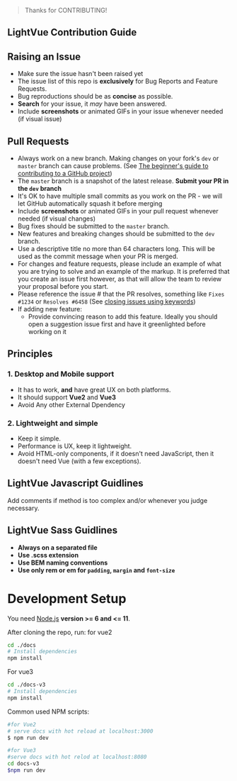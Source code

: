 
> Thanks for CONTRIBUTING!
## LightVue Contribution Guide

## Raising an Issue
* Make sure the issue hasn't been raised yet
* The issue list of this repo is **exclusively** for Bug Reports and Feature Requests.
* Bug reproductions should be as **concise** as possible.
* **Search** for your issue, it _may_ have been answered.
* Include **screenshots** or animated GIFs in your issue whenever needed (if visual issue)

## Pull Requests
* Always work on a new branch. Making changes on your fork's `dev` or `master` branch can cause problems. (See [The beginner's guide to contributing to a GitHub project](https://akrabat.com/the-beginners-guide-to-contributing-to-a-github-project/))
* The ``master`` branch is a snapshot of the latest release. **Submit your PR in the ``dev`` branch**
* It's OK to have multiple small commits as you work on the PR - we will let GitHub automatically squash it before merging
* Include **screenshots** or animated GIFs in your pull request whenever needed (if visual changes)
* Bug fixes should be submitted to the `master` branch.
* New features and breaking changes should be submitted to the `dev` branch.
* Use a descriptive title no more than 64 characters long. This will be used as the commit message when your PR is merged. 
* For changes and feature requests, please include an example of what you are trying to solve and an example of the markup. It is preferred that you create an issue first however, as that will allow the team to review your proposal before you start. 
* Please reference the issue # that the PR resolves, something like `Fixes #1234` or `Resolves #6458` (See [closing issues using keywords](https://help.github.com/articles/closing-issues-using-keywords/))    
* If adding new feature:
    * Provide convincing reason to add this feature. Ideally you should open a suggestion issue first and have it greenlighted before working on it

## Principles

### 1. Desktop and Mobile support

* It has to work, **and** have great UX on both platforms.
* It should support **Vue2** and **Vue3**
* Avoid Any other External Dpendency 

### 2. Lightweight and simple

* Keep it simple.
* Performance is UX, keep it lightweight.
* Avoid HTML-only components, if it doesn't need JavaScript, then it doesn't need Vue (with a few exceptions).

## LightVue Javascript Guidlines

Add comments if method is too complex and/or whenever you judge necessary.

## LightVue Sass Guidlines

* **Always on a separated file**
* **Use .scss extension**
* **Use  BEM naming conventions**
* **Use only **rem** or **em** for ``padding``, ``margin`` and ``font-size``**

# Development Setup

You need [Node.js](http://nodejs.org/) **version >= 6 and <= 11**.

After cloning the repo, run:
for vue2
```bash
cd ./docs
# Install dependencies
npm install
```
For vue3
```bash
cd ./docs-v3
# Install dependencies
npm install
```

Common used NPM scripts:

```bash
#for Vue2
# serve docs with hot reload at localhost:3000
$ npm run dev

#for Vue3
#serve docs with hot relod at localhost:8080
cd docs-v3
$npm run dev
```
